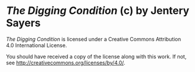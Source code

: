 # *The Digging Condition* (c) by Jentery Sayers

*The Digging Condition* is licensed under a Creative Commons Attribution 4.0 International License.

You should have received a copy of the license along with this work. If not, see http://creativecommons.org/licenses/by/4.0/.
